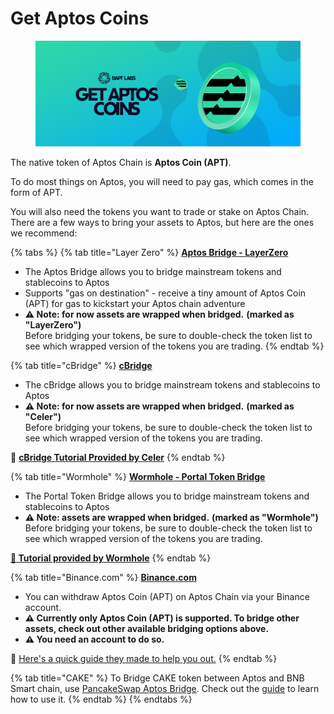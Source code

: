 # Get Aptos Coins

<figure><img src="../../.gitbook/assets/image (23).png" alt=""><figcaption></figcaption></figure>

The native token of Aptos Chain is **Aptos Coin (APT)**.

To do most things on Aptos, you will need to pay gas, which comes in the form of APT.

You will also need the tokens you want to trade or stake on Aptos Chain. There are a few ways to bring your assets to Aptos, but here are the ones we recommend:

{% tabs %}
{% tab title="Layer Zero" %}
[**Aptos Bridge - LayerZero**](https://theaptosbridge.com/bridge)

* The Aptos Bridge allows you to bridge mainstream tokens and stablecoins to Aptos
* Supports "gas on destination" - receive a tiny amount of Aptos Coin (APT) for gas to kickstart your Aptos chain adventure
* **⚠️ Note: for now assets are wrapped when bridged.** **(marked as "LayerZero")**\
  Before bridging your tokens, be sure to double-check the token list to see which wrapped version of the tokens you are trading.
{% endtab %}

{% tab title="cBridge" %}
[**cBridge**](https://cbridge.celer.network/1/12360001/)

* The cBridge allows you to bridge mainstream tokens and stablecoins to Aptos
* **⚠️ Note: for now assets are wrapped when bridged.** **(marked as "Celer")**\
  Before bridging your tokens, be sure to double-check the token list to see which wrapped version of the tokens you are trading.

**📖** [**cBridge Tutorial Provided by Celer**](https://cbridge-docs.celer.network/tutorial/cross-chain-transfer)
{% endtab %}

{% tab title="Wormhole" %}
[**Wormhole - Portal Token Bridge**](https://www.portalbridge.com/#/transfer)

* The Portal Token Bridge allows you to bridge mainstream tokens and stablecoins to Aptos
* **⚠️ Note: assets are wrapped when bridged.** **(marked as "Wormhole")**\
  Before bridging your tokens, be sure to double-check the token list to see which wrapped version of the tokens you are trading.

[**📖 Tutorial provided by Wormhole**](https://docs.wormhole.com/wormhole/video-tutorial-how-to-use-portal)
{% endtab %}

{% tab title="Binance.com" %}
[**Binance.com**](https://www.binance.com/en/)

* You can withdraw Aptos Coin (APT) on Aptos Chain via your Binance account.&#x20;
* **⚠️ Currently only Aptos Coin (APT) is supported. To bridge other assets, check out other available bridging options above.**
* **⚠️ You need an account to do so.**

📖 [Here's a quick guide they made to help you out.](https://www.binance.com/en/support/faq/85a1c394ac1d489fb0bfac0ef2fceafd)
{% endtab %}

{% tab title="CAKE" %}
To Bridge CAKE token between Aptos and BNB Smart chain, use [PancakeSwap Aptos Bridge](https://bridge.pancakeswap.finance/aptos). Check out the [guide](broken-reference) to learn how to use it.
{% endtab %}
{% endtabs %}

